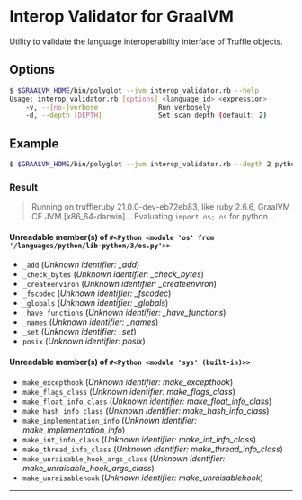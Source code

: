 # Interop Validator for GraalVM
Utility to validate the language interoperability interface of Truffle objects.


## Options

```bash
$ $GRAALVM_HOME/bin/polyglot --jvm interop_validator.rb --help
Usage: interop_validator.rb [options] <language_id> <expression>
    -v, --[no-]verbose               Run verbosely
    -d, --depth [DEPTH]              Set scan depth (default: 2)
```

## Example

```bash
$ $GRAALVM_HOME/bin/polyglot --jvm interop_validator.rb --depth 2 python "import os; os"
```

### Result

> Running on truffleruby 21.0.0-dev-eb72eb83, like ruby 2.6.6, GraalVM CE JVM [x86_64-darwin]...
> Evaluating `import os; os` for python...

#### Unreadable member(s) of `#<Python <module 'os' from '/languages/python/lib-python/3/os.py'>>`
- `_add` (*Unknown identifier: _add*)
- `_check_bytes` (*Unknown identifier: _check_bytes*)
- `_createenviron` (*Unknown identifier: _createenviron*)
- `_fscodec` (*Unknown identifier: _fscodec*)
- `_globals` (*Unknown identifier: _globals*)
- `_have_functions` (*Unknown identifier: _have_functions*)
- `_names` (*Unknown identifier: _names*)
- `_set` (*Unknown identifier: _set*)
- `posix` (*Unknown identifier: posix*)

#### Unreadable member(s) of `#<Python <module 'sys' (built-in)>>`
- `make_excepthook` (*Unknown identifier: make_excepthook*)
- `make_flags_class` (*Unknown identifier: make_flags_class*)
- `make_float_info_class` (*Unknown identifier: make_float_info_class*)
- `make_hash_info_class` (*Unknown identifier: make_hash_info_class*)
- `make_implementation_info` (*Unknown identifier: make_implementation_info*)
- `make_int_info_class` (*Unknown identifier: make_int_info_class*)
- `make_thread_info_class` (*Unknown identifier: make_thread_info_class*)
- `make_unraisable_hook_args_class` (*Unknown identifier: make_unraisable_hook_args_class*)
- `make_unraisablehook` (*Unknown identifier: make_unraisablehook*)

---
